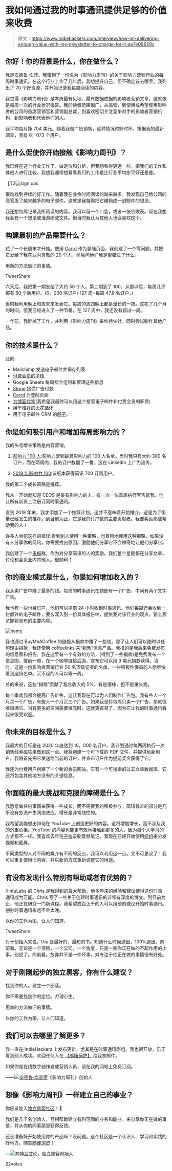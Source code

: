 # 我如何通过我的时事通讯提供足够的价值来收费

> 原文：<https://www.indiehackers.com/interview/how-im-delivering-enough-value-with-my-newsletter-to-charge-for-it-ae7e09629c>

## 你好！你的背景是什么，你在做什么？

我是安德鲁·坎菲。我策划了一份名为《影响力周刊》的关于影响力营销行业的每周时事通讯。在这个行业工作了几年后，我想提升自己，但不确定该去哪里。我列出了 70 个好资源，并开始记录我每周阅读的内容。

我觉得《影响力周刊》是本周最有见地、最有数据依据的影响者营销文章。这就像是每周一次的行业状况报告。我的读者范围很广，从高管，到使用或希望使用影响者的公司的首席营销官和营销副总裁，到喜欢密切关注竞争对手的影响者营销机构，到影响者和代表他们的人。

我平均每月挣 704 美元。随着我做广告销售，这种情况时好时坏。根据我的最新调查，我有 6，073 个用户。

## 是什么促使你开始接触《影响力周刊》？

我已经在这个行业工作了，做定价和分析，但我想看得更远一些，把我们的工作和其他人进行比较。我想我通常想看看我们的工作是比行业平均水平好还是差。

【T2![sign ups](img/7766a89e3018e602bce6dee6e2aedafe.png)

很难找到持续的好工作。随着我在业余时间阅读的越来越多，我发现自己给公司的高管发了越来越多的电子邮件。这就是我每周把它编辑成一封邮件的想法。

我还想每周记录我所阅读的内容。我可以留一个口袋，或者一张谷歌表。现在我想我会有一个想法或漫游研究文件。但当时我认为其他人也会喜欢这个。

## 构建最初的产品需要什么？

花了一个长周末才开始。使用 [Carrd](https://carrd.co/) 作为登陆页面，我创建了一个零问题，并把它发给了我在业内尊敬的 20 个人，然后问他们我是否错过了什么。

用新的方法做旧的事情。

TweetShare

六天后，我把第一期发给了大约 50 个人。第二期到了 100。从那以后，每周几乎都有 50 个新用户。(6，000 名订户/ 127 周=每周 47.8 名订户。)

当时我利用晚上和周末来发表它。每周的周四晚上都是漫长的一夜。这花了几个月的时间，但我已经进入了一种节奏，在 127 周中，我还没有错过一周。

一年前，我辞掉了工作，并利用《影响力周刊》来维持生计，同时尝试制作其他产品。

## 你的技术是什么？

此刻:

*   Mailchimp 发送电子邮件并保存列表
*   [付费会员的子栈](https://substack.com/)
*   Google Sheets 每周都会组织和管理这些信息
*   [Stripe](https://stripe.com/) 接受广告付款
*   [Carrd](https://carrd.co/) 为登陆页面
*   [为博客代笔](https://ghost.org/)(我希望我最终可以用这个接管电子邮件和付费会员的职责)
*   用于推荐的[火花循环](https://sparkloop.app)
*   用于电子邮件 CRM 的[鸽子](Trypigeon.co)。

## 你是如何吸引用户和增加每周影响力的？

我的头号增长策略是内容营销。

1.  [影响力 100 人](http://influence.directory/100/):影响力营销最具影响力的 100 人名单。当时我只有大约 300 名订户，而在两周内，我的订户数翻了一番。这在 LinkedIn 上广为流传。

2.  [2019 年影响力 100](https://news.influenceweekly.co/100/):该版本获得简讯 700 订阅用户。

我的第二个成长策略是推荐。

我从一开始就知道 CEOS 是最有影响力的人，有一次一位首席执行官告诉我，他让所有新员工注册订阅时事通讯。

直到 2019 年末，我才添加了一个推荐计划。这并不意味着开始推介。这是为了衡量已经发生的推荐。到目前为止，它是我的订户数的主要贡献者。我要奖励那些帮助我的人！

许多人会犯这样的错误:看到别人使用一种策略，也盲目地使用这种策略。如果没有人分享你的简讯，你需要找出原因。激励他们分享它不会神奇地让他们分享它。

我创建了一个[电报](https://telegram.org/)群，作为对分享简讯的人的奖励。我们整个星期都在分享文章，讨论和会见业内其他人。很顺利！

## 你的商业模式是什么，你是如何增加收入的？

我从卖广告中赚了最多的钱。每周的时事通讯在顶部有一个广告，中间有两个文字广告。

我也有一些付费订户，他们可以提前 24 小时收到时事通讯。他们每周还会收到一封额外的电子邮件，要么深入到一份具体报告中，提供我对该行业的观点，要么预览即将发布的主要内容。

[![home](img/4ad94c87afa106e7dc8d964ce27accc4.png)](https://influenceweekly.co/)

我也通过 BuyMeACoffee 的链接从捐款中赚了一些钱。除了让人们可以随时以任何理由捐款，我还使用 coffeelinks 来“销售”信息产品。我指的是我后来免费发布的信息图和报告。我在这里有一个有效的方法，(得到了一些捐款)是免费发布一个信息图，提前一周，在一个咖啡链接后面，宣布它可以用 3 美元捐款获得。当时，这是一份影响者营销行业 50 名顶级记者的名单。一些积极性很高的人想尽快看到这份名单。买不起的人可以等一周。

总的来说，这些“捐赠”贡献了我总收入的 5%。有是很棒，但不是重头戏。

每个季度我都会提高广告价格，这让我现在可以为人们制作广告包。我有些人一个月买一个广告，有些人一个月买三个广告。如果我坚持每周只卖一个广告，那就很难填满它。当有更多的空间需要填充时，这就更容易了，因为它让我的时事通讯看起来很受欢迎。

## 你未来的目标是什么？

我最大的目标是在 2020 年底达到 10，000 名订户。我计划通过每两周执行一次销售线索磁铁来做到这一点。我将创建一个可下载的 PDF 文件，并提供给新用户。我将首先把它发送给当前的订户，并宣布订户作为提前奖金获得了它。

我还为付费用户创建了一个新的会员网站。它有一个可搜索的过去文章数据库。它还将包含其他地方没有的关键信息。

## 你面临的最大挑战和克服的障碍是什么？

我愿意做任何事情来获得一些成长，而不需要我的积极参与。简讯最难的部分是几乎没有办法产生网络效应。增长是非常线性的。

我希望我能想出如何在 YouTube 上创造更好的内容。这将增加增长，而不涉及我的沉重负担。YouTube 的内容也能更有效地接触到更多的人，因为每个人学习的方式都不一样。我喜欢去年在[子栈](https://substack.com/)录制音频笔记。我现在已经开始使用[织机](https://www.loom.com/)来分发视频和截屏。

不同类型的人对不同的媒介有不同的反应，我可以利用这一点。太不可思议了！我可以重复使用旧内容，并以新的方式重新调整它的用途。

## 有没有发现什么特别有帮助或者有优势的？

KintuLabs 的 Chris 是我得到的最大帮助。他多年来的经验和建议使得这份时事通讯成为可能。Chris 写了一些关于创建时事通讯的非常有深度的博文。到目前为止，他正在研究一门新课程。我希望成百上千的人可以用他的建议开始时事通讯。创办时事通讯永远不会太晚。

以你的工作为荣，让人们知道。

TweetShare

对于创始人来说，Dip 是最好的、最短的书。知道什么时候退出，100%退出。向前看。无论是一个项目，一个公司，一个角度，只是一些你正在做的不起作用的小事。别说了。向前看。放弃并不是一件坏事，对专注于你正在做的事情很有好处。

## 对于刚刚起步的独立黑客，你有什么建议？

找到你的人。建立一个部落。

你不需要找到你的定位。*打造*小生。

用新的方法做旧的事情。

以你的工作为荣，让人们知道。

## 我们可以去哪里了解更多？

我一直在 IndieHackers 上发布更新，尤其是在时事通讯剧组。我也很开放，乐于看到别人成功。欢迎任何人在 [【邮箱保护】](andrew@kampheyapproved.com) 给我发邮件。

如果你是在线数字创作者或营销人员，请在我的网站上免费订阅。

——[<picture id="ember8072675" class="user-avatar ember-view user-link__avatar">![](img/82bd3bb4769a3aa1cd13889ee7c0fa91.png)</picture>安德鲁·坎普伊](/AndrewKamphey?id=mGWbr12aAjMcy5Pef0z1n7Nq1vF3)《影响力周刊》创始人

## 想像《影响力周刊》一样建立自己的事业？

你应该加入[独立黑客社区](/)！🤗

我们是几千名创始人，互相帮助建立有利可图的业务和副业。来分享你正在做的事情，并从你的同事那里获得反馈。

还没准备好开始使用你的产品吗？没问题。这个社区是一个认识人、学习和实践的好地方。随意[随便浏览](/)！

—[<picture id="ember8072680" class="user-avatar ember-view user-link__avatar">![](img/82bd3bb4769a3aa1cd13889ee7c0fa91.png)</picture>考特兰艾伦](/csallen?id=ibTLPyjwVebnZjMGKvz6ztarnuV2)，独立黑客创始人

22votes